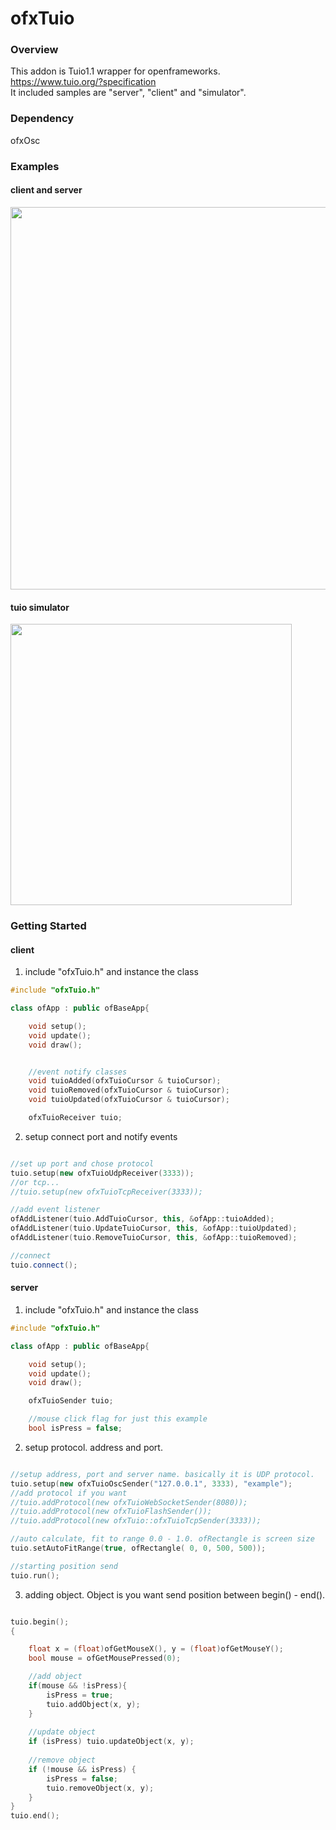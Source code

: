 # ofxTuio

### Overview
This addon is Tuio1.1 wrapper for openframeworks. <br>
https://www.tuio.org/?specification <br>
It included samples are "server", "client" and "simulator".<br>

### Dependency
ofxOsc

### Examples
#### client and server
<img src="images/crousel.gif" width="612px">

#### tuio simulator
<img src="images/crousel.gif" width="450px">

### Getting Started

#### client
1. include "ofxTuio.h" and instance the class
```cpp
#include "ofxTuio.h"

class ofApp : public ofBaseApp{

	void setup();
	void update();
	void draw();


	//event notify classes
	void tuioAdded(ofxTuioCursor & tuioCursor);
	void tuioRemoved(ofxTuioCursor & tuioCursor);
	void tuioUpdated(ofxTuioCursor & tuioCursor);

	ofxTuioReceiver tuio;

```

2. setup connect port and notify events
```cpp

//set up port and chose protocol
tuio.setup(new ofxTuioUdpReceiver(3333));
//or tcp...
//tuio.setup(new ofxTuioTcpReceiver(3333));

//add event listener
ofAddListener(tuio.AddTuioCursor, this, &ofApp::tuioAdded);
ofAddListener(tuio.UpdateTuioCursor, this, &ofApp::tuioUpdated);
ofAddListener(tuio.RemoveTuioCursor, this, &ofApp::tuioRemoved);

//connect
tuio.connect();

```

#### server
1. include "ofxTuio.h" and instance the class
```cpp
#include "ofxTuio.h"

class ofApp : public ofBaseApp{

	void setup();
	void update();
	void draw();

	ofxTuioSender tuio;

	//mouse click flag for just this example
	bool isPress = false;

```

2. setup protocol. address and port.
```cpp

//setup address, port and server name. basically it is UDP protocol.
tuio.setup(new ofxTuioOscSender("127.0.0.1", 3333), "example");
//add protocol if you want
//tuio.addProtocol(new ofxTuioWebSocketSender(8080));
//tuio.addProtocol(new ofxTuioFlashSender());
//tuio.addProtocol(new ofxTuio::ofxTuioTcpSender(3333));

//auto calculate, fit to range 0.0 - 1.0. ofRectangle is screen size
tuio.setAutoFitRange(true, ofRectangle( 0, 0, 500, 500));

//starting position send
tuio.run();

```

3. adding object. Object is you want send position between begin() - end(). 
```cpp

tuio.begin();
{

	float x = (float)ofGetMouseX(), y = (float)ofGetMouseY();
	bool mouse = ofGetMousePressed(0);

	//add object
	if(mouse && !isPress){
		isPress = true;
		tuio.addObject(x, y);
	}
	
	//update object
	if (isPress) tuio.updateObject(x, y);
	
	//remove object
	if (!mouse && isPress) {
		isPress = false;
		tuio.removeObject(x, y);
	}
}
tuio.end();

```